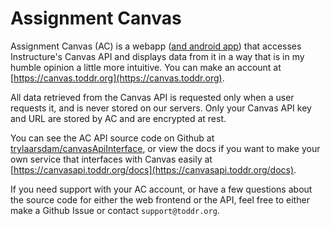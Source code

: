 # Assignment Canvas

Assignment Canvas (AC) is a webapp ([and android app](https://play.google.com/store/apps/details?id=com.trylaarsdam.assignmentcanvas)) that accesses Instructure's Canvas API and displays data from it in a way that is in my humble opinion a little more intuitive. You can make an account at [https://canvas.toddr.org](https://canvas.toddr.org).

All data retrieved from the Canvas API is requested only when a user requests it, and is never stored on our servers. Only your Canvas API key and URL are stored by AC and are encrypted at rest.

You can see the AC API source code on Github at [trylaarsdam/canvasApiInterface](https://github.com/trylaarsdam/canvasApiInterface), or view the docs if you want to make your own service that interfaces with Canvas easily at [https://canvasapi.toddr.org/docs](https://canvasapi.toddr.org/docs). 

If you need support with your AC account, or have a few questions about the source code for either the web frontend or the API, feel free to either make a Github Issue or contact `support@toddr.org`.
